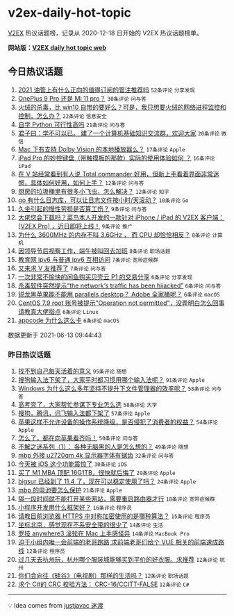# v2ex-daily-hot-topic

[V2EX](https://www.v2ex.com/) 热议话题榜，记录从 2020-12-18 日开始的 V2EX 热议话题榜单。

**网站版：[V2EX daily hot topic web](https://boojack.github.io/v2ex-daily-hot-topic-web/)**

## 今日热议话题

<!-- TODAY BEGIN -->

1. [2021 油管上有什么正向的值得订阅的管注推荐吗](https://www.v2ex.com/t/783183) `52条评论` `分享发现`
1. [OnePlus 9 Pro 还是 Mi 11 pro？](https://www.v2ex.com/t/783185) `30条评论` `问与答`
1. [火绒的杀毒，比 win10 自带的要好么？可是，我只想要火绒的网络进程监控和控制，怎么办？](https://www.v2ex.com/t/783173) `22条评论` `信息安全`
1. [自学 Python 可行性高吗](https://www.v2ex.com/t/783175) `21条评论` `问与答`
1. [君子曰：学不可以已。 建了一个计算机基础知识交流群，欢迎大家](https://www.v2ex.com/t/783152) `20条评论` `微信`
1. [Mac 下有支持 Dolby Vision 的本地播放器么？](https://www.v2ex.com/t/783200) `17条评论` `Apple`
1. [iPad Pro 的妙控键盘（带触摸板的那款）实际的使用体验如何 ？](https://www.v2ex.com/t/783170) `16条评论` `iPad`
1. [在 V 站经常看到有人说 Total commander 好用，但新上手看着界面非常迷惘，具体如何好用，如何上手？](https://www.v2ex.com/t/783181) `12条评论` `问与答`
1. [厨房的垃圾桶里有很多小飞虫，怎么解决？](https://www.v2ex.com/t/783161) `12条评论` `知乎`
1. [go 有什么日志库，可以让日志文件按小时/天滚动？](https://www.v2ex.com/t/783180) `10条评论` `Go`
1. [久坐引起的慢性劳损是否算工伤？](https://www.v2ex.com/t/783209) `9条评论` `问与答`
1. [大佬您会下载吗？菜鸟本人开发的一款针对 iPhone / iPad 的 V2EX 客户端： [V2EX Pro] ，近日即将上线！](https://www.v2ex.com/t/783154) `9条评论` `推广`
1. [为什么 3600MHz 的内存不叫 3.6GHz ， 而 CPU 却恰恰相反？](https://www.v2ex.com/t/783212) `8条评论` `计算机`
1. [因领导节后视察工作，端午被叫回去加班](https://www.v2ex.com/t/783172) `8条评论` `职场话题`
1. [教育网 ipv6 与普通 ipv6 互相访问](https://www.v2ex.com/t/783205) `7条评论` `宽带症候群`
1. [又来求 V 友推荐了](https://www.v2ex.com/t/783167) `7条评论` `问与答`
1. [一次非常不愉快的闲鱼购买贝壳云 P1 的交易分享](https://www.v2ex.com/t/783218) `6条评论` `分享发现`
1. [杀毒软件突然提示“the network‘s traffic has been hijacked”](https://www.v2ex.com/t/783208) `6条评论` `问与答`
1. [锐龙黑苹果能不能用 parallels desktop？ Adobe 全家桶呢？](https://www.v2ex.com/t/783196) `6条评论` `macOS`
1. [CentOS 7.9 root 账号被提示"Operation not permitted"，没弄明白怎么回事请教真大佬指点](https://www.v2ex.com/t/783186) `6条评论` `Linux`
1. [appcode 为什么这么卡](https://www.v2ex.com/t/783162) `6条评论` `macOS`

数据更新于 2021-06-13 09:44:43

<!-- TODAY END -->

### 昨日热议话题

<!-- YESTERDAY BEGIN -->

1. [找不到自己每天活着的意义](https://www.v2ex.com/t/783089) `95条评论` `随想`
1. [搜狗输入法下架了，大家平时都习惯用哪个输入法呢？](https://www.v2ex.com/t/783039) `91条评论` `Apple`
1. [Windows 为什么这么多年坚持不提升下文件管理器的效率呢？](https://www.v2ex.com/t/783038) `58条评论` `问与答`
1. [高考完了，大家帮忙参谋下专业怎么选](https://www.v2ex.com/t/783083) `58条评论` `大学`
1. [搜狗，腾讯，讯飞输入法都下架了](https://www.v2ex.com/t/783055) `57条评论` `Apple`
1. [苹果这样不允许设备的操作系统降级，是否侵犯了消费者的权益？](https://www.v2ex.com/t/783073) `54条评论` `Apple`
1. [怎么了，都在向苹果看齐吗！](https://www.v2ex.com/t/783051) `50条评论` `问与答`
1. [不解之迷系列（1）： 各种无脑黑的人是怎么想的？](https://www.v2ex.com/t/783105) `49条评论` `随想`
1. [mbp 外接 u2720qm 4k 显示器字体有锯齿](https://www.v2ex.com/t/783056) `32条评论` `问与答`
1. [今天被 iOS 这个功能震惊了](https://www.v2ex.com/t/783078) `30条评论` `iOS`
1. [买了 M1 MBA 顶配 16G1TB，很快就后悔了](https://www.v2ex.com/t/783112) `29条评论` `Apple`
1. [bigsur 已经到了 11.4 了，现在可以稳定使用了吗？](https://www.v2ex.com/t/783100) `24条评论` `Apple`
1. [mbp 的电池要怎么保护](https://www.v2ex.com/t/783125) `21条评论` `Apple`
1. [隔一段时间就不能打开某些网站，需要重启路由器才行](https://www.v2ex.com/t/783095) `18条评论` `宽带症候群`
1. [小程序开发用什么框架好？](https://www.v2ex.com/t/783101) `16条评论` `程序员`
1. [请教目前浏览器 HTTPS 中对称加密使用的是哪种算法？](https://www.v2ex.com/t/783059) `15条评论` `程序员`
1. [坐标北京，感觉现在不系安全带的很少了](https://www.v2ex.com/t/783115) `14条评论` `生活`
1. [罗技 anywhere3 滚轮在 Mac 上手感怪异](https://www.v2ex.com/t/783114) `14条评论` `MacBook Pro`
1. [迫于小组内唯一会前端的老哥跑路,求前端老哥们给个 VUE 相关的前端速成路线](https://www.v2ex.com/t/783104) `12条评论` `程序员`
1. [过几天去杭州玩，杭州哪个服装城能够买到平价的好衣服。求推荐](https://www.v2ex.com/t/783082) `12条评论` `杭州`
1. [你们会向往《硅谷》（电视剧）那样的生活吗？](https://www.v2ex.com/t/783057) `12条评论` `职场话题`
1. [求个 C#的 CRC 校验方法： CRC-16/CCITT-FALSE](https://www.v2ex.com/t/783047) `12条评论` `C#`

<!-- YESTERDAY END -->

---

💡 Idea comes from [justjavac 迷渡](https://github.com/justjavac/)
